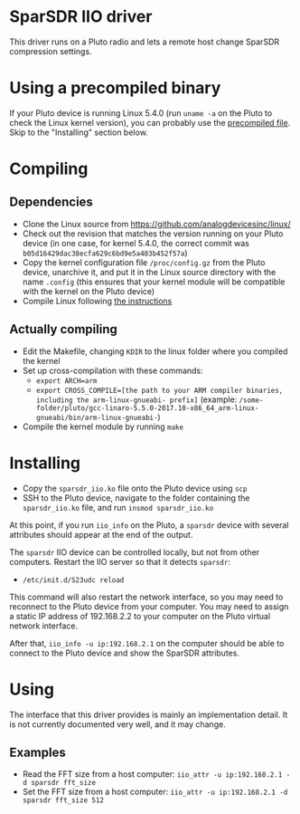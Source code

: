 # SparSDR IIO driver

This driver runs on a Pluto radio and lets a remote host change SparSDR
compression settings.

# Using a precompiled binary

If your Pluto device is running Linux 5.4.0 (run `uname -a` on the Pluto to check the 
Linux kernel version), you can probably use the
[precompiled file](./precompiled/sparsdr_iio.ko). Skip to the "Installing"
section below.

# Compiling

## Dependencies

* Clone the Linux source from <https://github.com/analogdevicesinc/linux/>
* Check out the revision that matches the version running on your Pluto device
  (in one case, for kernel 5.4.0, the correct commit was `b05d16429dac38ecfa629c6bd9e5a403b452f57a`)
* Copy the kernel configuration file `/proc/config.gz` from the Pluto device,
  unarchive it, and put it in the Linux source directory with the name `.config`
  (this ensures that your kernel module will be compatible with the kernel on
  the Pluto device)
* Compile Linux following [the instructions](https://wiki.analog.com/resources/tools-software/linux-build/generic/zynq)

## Actually compiling

* Edit the Makefile, changing `KDIR` to the linux folder where you compiled
  the kernel
* Set up cross-compilation with these commands:
    * `export ARCH=arm`
    * `export CROSS_COMPILE=[the path to your ARM compiler binaries, including the arm-linux-gnueabi- prefix]`
      (example: `/some-folder/pluto/gcc-linaro-5.5.0-2017.10-x86_64_arm-linux-gnueabi/bin/arm-linux-gnueabi-`)
* Compile the kernel module by running `make`

# Installing

* Copy the `sparsdr_iio.ko` file onto the Pluto device using `scp`
* SSH to the Pluto device, navigate to the folder containing the
  `sparsdr_iio.ko` file, and run `insmod sparsdr_iio.ko`

At this point, if you run `iio_info` on the Pluto, a `sparsdr` device with
several attributes should appear at the end of the output.

The `sparsdr` IIO device can be controlled locally, but not from other
computers. Restart the IIO server so that it detects `sparsdr`:

* `/etc/init.d/S23udc reload`

This command will also restart the network interface, so you may need to
reconnect to the Pluto device from your computer. You may need to assign a
static IP address of 192.168.2.2 to your computer on the Pluto virtual network
interface.

After that, `iio_info -u ip:192.168.2.1` on the computer should be able to
connect to the Pluto device and show the SparSDR attributes.

# Using

The interface that this driver provides is mainly an implementation detail.
It is not currently documented very well, and it may change.

## Examples

* Read the FFT size from a host computer: `iio_attr -u ip:192.168.2.1 -d sparsdr fft_size`
* Set the FFT size from a host computer: `iio_attr -u ip:192.168.2.1 -d sparsdr fft_size 512`
